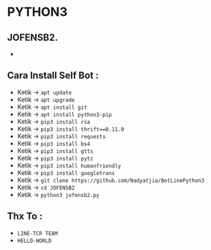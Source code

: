 # PYTHON3
JOFENSB2.
------
-
Cara Install Self Bot :
------
- Ketik -> `apt update`
- Ketik -> `apt upgrade`
- Ketik -> `apt install git`
- Ketik -> `apt install python3-pip`
- Ketik -> `pip3 install rsa`
- Ketik -> `pip3 install thrift==0.11.0`
- Ketik -> `pip3 install requests`
- Ketik -> `pip3 install bs4`
- Ketik -> `pip3 install gtts`
- Ketik -> `pip3 install pytz`
- Ketik -> `pip3 install humanfriendly`
- Ketik -> `pip3 install googletrans`
- Ketik -> `git clone https://github.com/Nadyatjia/BotLinePython3`
- Ketik -> `cd JOFENSB2`
- Ketik -> `python3 jofensb2.py`


Thx To :
------
- `LINE-TCR TEAM`
- `HELLO-WORLD`
